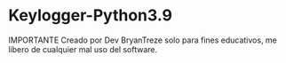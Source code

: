 # Keylogger-Python3.9
IMPORTANTE
Creado por Dev BryanTreze solo para fines educativos, me libero de cualquier mal uso del software.

